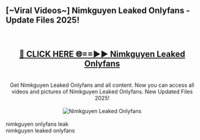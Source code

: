 <h2>[~Viral Videos~] Nimkguyen Leaked Onlyfans - Update Files 2025!</h2>
<br>
<div align="center">
<h2><a href="https://betterlinks.top/A2PfLJ" rel="nofollow">🔴 CLICK HERE 🌐==►► Nimkguyen Leaked Onlyfans</a></h2>
<br>
Get Nimkguyen Leaked Onlyfans and all content. Now you can access all videos and pictures of Nimkguyen Leaked Onlyfans. New Updated Files 2025!
<br>
<br>
<a href="https://betterlinks.top/A2PfLJ" rel="nofollow" data-target="animated-image.originalLink"><img src="https://i.ibb.co.com/WyWwxjT/player-gif2.gif" alt="Nimkguyen Leaked Onlyfans" style="max-width: 100%; display: inline-block;" data-target="animated-image.originalImage"></a>
</div>
<br>
nimkguyen onlyfans leak<br>
nimkguyen leaked onlyfans